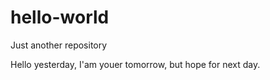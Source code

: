 # hello-world
Just another repository

Hello yesterday, I'am youer tomorrow, but hope for next day.
